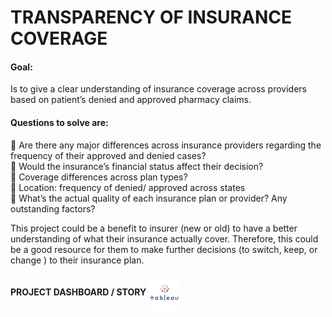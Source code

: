 # TRANSPARENCY OF INSURANCE COVERAGE 
#### Goal:
 Is to give a clear understanding of insurance coverage across providers based on patient’s denied and approved pharmacy claims. 
 #### Questions to solve are:
🌱 Are there any major differences across insurance providers regarding the frequency of their approved and denied cases?
</br>
🌱 Would the insurance’s financial status affect their decision?
</br>
🌱 Coverage differences across plan types?
</br>
🌱 Location: frequency of denied/ approved across states 
</br>
🌱 What’s the actual quality of each insurance plan or provider? Any outstanding factors?

 
This project could be a benefit to insurer (new or old) to have a better understanding of what their insurance actually cover. Therefore, this could be a good resource for them to make further decisions (to switch, keep, or change ) to their insurance plan. 
#### PROJECT DASHBOARD / STORY <a href="https://public.tableau.com/views/TransparencyofInsuranceCoverage/StorySlide?:language=en-US&:display_count=n&:origin=viz_share_link"><img align="center" src="https://github.com/AmyHerrou/images/blob/main/icon-tableau.png" alt="Amy Herrou | Tableau" width="51px"/></a>
